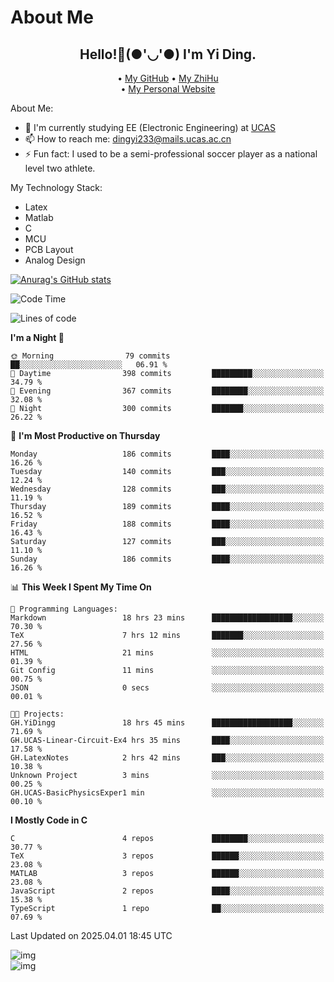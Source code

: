 # About Me

<h2 style="text-align:center;"> Hello!👋(●'◡'●) I'm Yi Ding.</h2>

<div style="text-align:center;">
  • <a href="https://github.com/YiDingg">My GitHub</a>
  • <a href="https://www.zhihu.com/people/YiDingg">My ZhiHu</a><br>
  • <a href="https://yidingg.github.io/YiDingg">My Personal Website</a><br>
</div>

About Me:
- 🔭 I'm currently studying EE (Electronic Engineering) at [UCAS](https://www.ucas.ac.cn/)
- 📫 How to reach me: dingyi233@mails.ucas.ac.cn
- ⚡ Fun fact: I used to be a semi-professional soccer player as a national level two athlete.

My Technology Stack:
- Latex
- Matlab
- C
- MCU
- PCB Layout
- Analog Design


[![Anurag's GitHub stats](https://github-readme-stats.vercel.app/api?username=YiDingg)](https://github.com/anuraghazra/github-readme-stats)

<!--START_SECTION:waka-->
![Code Time](http://img.shields.io/badge/Code%20Time-1%2C044%20hrs%2048%20mins-blue)

![Lines of code](https://img.shields.io/badge/From%20Hello%20World%20I%27ve%20Written-756.5%20thousand%20lines%20of%20code-blue)

**I'm a Night 🦉** 

```text
🌞 Morning                79 commits          ██░░░░░░░░░░░░░░░░░░░░░░░   06.91 % 
🌆 Daytime                398 commits         █████████░░░░░░░░░░░░░░░░   34.79 % 
🌃 Evening                367 commits         ████████░░░░░░░░░░░░░░░░░   32.08 % 
🌙 Night                  300 commits         ███████░░░░░░░░░░░░░░░░░░   26.22 % 
```
📅 **I'm Most Productive on Thursday** 

```text
Monday                   186 commits         ████░░░░░░░░░░░░░░░░░░░░░   16.26 % 
Tuesday                  140 commits         ███░░░░░░░░░░░░░░░░░░░░░░   12.24 % 
Wednesday                128 commits         ███░░░░░░░░░░░░░░░░░░░░░░   11.19 % 
Thursday                 189 commits         ████░░░░░░░░░░░░░░░░░░░░░   16.52 % 
Friday                   188 commits         ████░░░░░░░░░░░░░░░░░░░░░   16.43 % 
Saturday                 127 commits         ███░░░░░░░░░░░░░░░░░░░░░░   11.10 % 
Sunday                   186 commits         ████░░░░░░░░░░░░░░░░░░░░░   16.26 % 
```


📊 **This Week I Spent My Time On** 

```text
💬 Programming Languages: 
Markdown                 18 hrs 23 mins      ██████████████████░░░░░░░   70.30 % 
TeX                      7 hrs 12 mins       ███████░░░░░░░░░░░░░░░░░░   27.56 % 
HTML                     21 mins             ░░░░░░░░░░░░░░░░░░░░░░░░░   01.39 % 
Git Config               11 mins             ░░░░░░░░░░░░░░░░░░░░░░░░░   00.75 % 
JSON                     0 secs              ░░░░░░░░░░░░░░░░░░░░░░░░░   00.01 % 

🐱‍💻 Projects: 
GH.YiDingg               18 hrs 45 mins      ██████████████████░░░░░░░   71.69 % 
GH.UCAS-Linear-Circuit-Ex4 hrs 35 mins       ████░░░░░░░░░░░░░░░░░░░░░   17.58 % 
GH.LatexNotes            2 hrs 42 mins       ███░░░░░░░░░░░░░░░░░░░░░░   10.38 % 
Unknown Project          3 mins              ░░░░░░░░░░░░░░░░░░░░░░░░░   00.25 % 
GH.UCAS-BasicPhysicsExper1 min               ░░░░░░░░░░░░░░░░░░░░░░░░░   00.10 % 
```

**I Mostly Code in C** 

```text
C                        4 repos             ████████░░░░░░░░░░░░░░░░░   30.77 % 
TeX                      3 repos             ██████░░░░░░░░░░░░░░░░░░░   23.08 % 
MATLAB                   3 repos             ██████░░░░░░░░░░░░░░░░░░░   23.08 % 
JavaScript               2 repos             ████░░░░░░░░░░░░░░░░░░░░░   15.38 % 
TypeScript               1 repo              ██░░░░░░░░░░░░░░░░░░░░░░░   07.69 % 
```




 Last Updated on 2025.04.01 18:45 UTC
<!--END_SECTION:waka-->

<!-- Coding activity over the last year -->
<div class='center'><img src='https://wakatime.com/share/@YiDingg/260601e0-8e46-41ab-9832-d4d0ae5fd0bd.svg' alt='img'/></div>

<!-- Languages over the last year -->
<div class='center'><img src='https://wakatime.com/share/@YiDingg/99546fa3-4cc3-4808-ab6e-13f38e27aba1.svg' alt='img'/></div>
